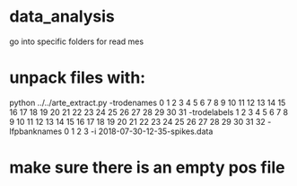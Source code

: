 # data_analysis
go into specific folders for read mes

# unpack files with:
python ../../arte_extract.py -trodenames 0 1 2 3 4 5 6 7 8 9 10 11 12 13 14 15 16 17 18 19 20 21 22 23 24 25 26 27 28 29 30 31 -trodelabels 1 2 3 4 5 6 7 8 9 10 11 12 13 14 15 16 17 18 19 20 21 22 23 24 25 26 27 28 29 30 31 32 -lfpbanknames 0 1 2 3 -i 2018-07-30-12-35-spikes.data 
# make sure there is an empty pos file
